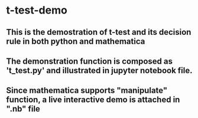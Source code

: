 # t-test-demo

## This is the demostration of t-test and its decision rule in both python and mathematica
## The demonstration function is composed as 't_test.py' and illustrated in jupyter notebook file.
## Since mathematica supports "manipulate" function, a live interactive demo is attached in ".nb" file
